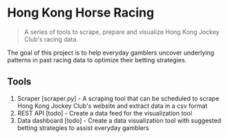 # Hong Kong Horse Racing

> A series of tools to scrape, prepare and visualize Hong Kong Jockey Club's racing data.

The goal of this project is to help everyday gamblers uncover underlying patterns in past racing data to optimize their betting strategies.

## Tools
1. Scraper [scraper.py] - A scraping tool that can be scheduled to scrape Hong Kong Jockey Club's website and extract data in a csv format
2. REST API [todo] - Create a data feed for the visualization tool
3. Data dashboard [todo] - Create a data visualization tool with suggested betting strategies to assist everyday gamblers